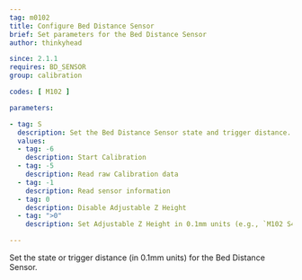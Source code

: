 ```yaml
---
tag: m0102
title: Configure Bed Distance Sensor
brief: Set parameters for the Bed Distance Sensor
author: thinkyhead

since: 2.1.1
requires: BD_SENSOR
group: calibration

codes: [ M102 ]

parameters:

- tag: S
  description: Set the Bed Distance Sensor state and trigger distance.
  values:
  - tag: -6
    description: Start Calibration
  - tag: -5
    description: Read raw Calibration data
  - tag: -1
    description: Read sensor information
  - tag: 0
    description: Disable Adjustable Z Height
  - tag: ">0"
    description: Set Adjustable Z Height in 0.1mm units (e.g., `M102 S4` enables adjusting for Z <= 0.4mm.)

---
```


Set the state or trigger distance (in 0.1mm units) for the Bed Distance Sensor.
